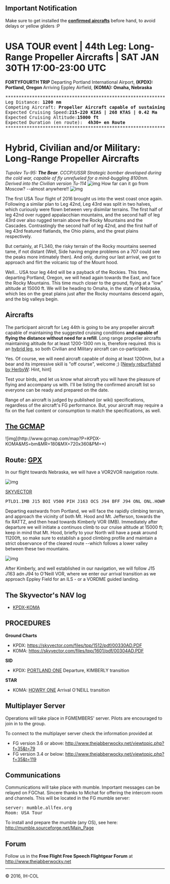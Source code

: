 <b><h2>Important Notification</h2></b>

Make sure to get installed the <a href="http://www.thejabberwocky.net/viewtopic.php?f=8&t=293&p=4721#p4721"><b>confirmed aircrafts</b></a> before hand, to avoid delays or yellow gliders :P

<b><h1>USA TOUR event | 44th Leg: Long-Range Propeller Aircrafts | SAT JAN 30TH 17:00-23:00 UTC </h1></b>

<b>FORTYFOURTH  TRIP</b>
Departing Portland International Airport, <b> (KPDX): Portland, Oregon </b>
Arriving Eppley Airfield, <b> (KOMA): Omaha, Nebraska </b>

<pre>
*************************************************************************************************************************
Leg Distance: <b>1200 nm</b>
Competing Aircraft: <b>Propeller Aircraft capable of sustaining the following cruising conditions for at least 1200 nm without need a refuel stop</b>
Expected Cruising Speed:<b>215-220 KIAS | 268 KTAS | 0.42 Ma</b>
Expected Cruising Altitude:<b>15000 ft</b>
Expected Duration (en route):  <b>4h30+ en Route</b>
**************************************************************************************************************************
</pre>

<b><h1>Hybrid, Civilian and/or Military: Long-Range Propeller Aircrafts</h1></b>

<i>Tupolev Tu-95: <b>The Bear</b>. CCCP/USSR Strategic bomber developed during the cold war, capable of fly unrefueled for a mind-buggling 8100nm. Derived into the Civilian version Tu-114</i>
![img](https://upload.wikimedia.org/wikipedia/commons/0/04/Tupolev_Tu-95_Marina.jpg)
How far can it go from Moscow? --almost anywhere!!
![img](http://www.gcmap.com/map?P=UUDD&R=8100nm%40UUDD%0d%0a&MS=bm&MP=azeqi&MX=540x540&PM=*)

The first USA Tour flight of 2016 brought us into the west coast once again. Following a similar plan to Leg 42nd, Leg 43rd was split in two halves, which curiously were flown between very disimilar terrains. The first half of leg 42nd over rugged appalacchian mountains, and the second half of leg 43rd over also rugged terrain above the Rocky Mountains and the Cascades. Contrastingly the second half of leg 42nd, and the first half of leg 43rd featured flatlands, the Ohio plains, and the great plains respectively.

But certainly, at FL340, the risky terrain of the Rocky mountains seemed tame, if not distant (Well, Side having engine problems on a 707 could see the peaks more intimately then). And only, during our last arrival, we got to approach and flirt the volcanic top of the Mount hood.

Well... USA tour leg 44rd will be a payback of the Rockies. This time, departing Portland, Oregon, we will head again towards the East, and face the Rocky Mountains. This time much closer to the ground, flying at a "low" altitude at 15000 ft.  We will be heading to Omaha, in the state of Nebraska, which lies on the great plains just after the Rocky mountains descend again, and the big valleys begin.

<h2>Aircrafts</h2>

The participant aircraft for Leg 44th is going to be any propeller aircraft capable of maintaining the suggested cruising conditions <b>and capable of flying the distance without need for a refill</b>. Long range propeller aircrafts maintaining altitude for at least 1200-1300 nm is, therefore required. this is an <u>hybrid leg</u>, so both Civilian and Military aircraft can co-participate.

Yes. Of course, we will need aircraft capable of doing at least 1200nm, but a bear and its impressive skill  is "off course", welcome ;) [<a href="https://github.com/FGMEMBERS/Tu-95MR">Newly reburfished by HerbyW</a>: Hint, hint]

Test your birds, and let us know what aircraft you will have the pleasure of flying and accompany us with. I'll be listing the confirmed aircraft list so everyone can be ready and prepared on the date.

Range of an aircraft is judged by published (or wiki) specifications, regardless of the aircraft's FG performance. But, your aircraft may require a fix on the fuel content or consumption to match the specifications, as well.

<h2><a href="http://www.gcmap.com/mapui?P=KPDX-KOMA&MS=wls&DU=nm&SG=263&SU=kts">The GCMAP</a></h2>
![img](http://www.gcmap.com/map?P=KPDX-KOMA&MS=bm&MR=180&MX=720x360&PM=*)

<h2>Route: <a href="https://raw.githubusercontent.com/IAHM-COL/USATour-Screenshots/master/USATour44-KPDXKOMA/KPDXKOMA.gpx">GPX</a></h2>

In our flight towards Nebraska, we will have a VOR2VOR navigation route.

![img](http://i64.tinypic.com/2znv2bk.png)

<a href="https://skyvector.com/?ll=42.875964101089835,-109.93359374911238&chart=304&zoom=9&fpl=%20KPDX%20RATZZ%20V500%20IMB%20J15%20BOI%20V500%20PIH%20J163%20OCS%20J94%20BFF%20J94%20ONL%20KOMA">SKYVECTOR</a>
<pre>
PTLD1.IMB J15 BOI V500 PIH J163 OCS J94 BFF J94 ONL ONL.HOWRY1
</pre>

 Departing eastwards from Portland, we will face the rapidly climbing terrain, and approach the vicinity of both Mt. Hood and Mt. Jefferson, towards the fix RATTZ, and then head towards Kimberly VOR (IMB). Immediately after departure we will initiate a continuos climb to our cruise altitude at 15000 ft; keep in mind that Mt. Hood, briefly to your North will have a peak around 11200ft, so make sure to establish a good climbing profile and maintain a strict observance of the cleared route --which follows a lower valley between these two mountains.

![img](http://i65.tinypic.com/dllrhd.png)

After Kimberly, and well established in our navigation, we will follow J15 J163 adn J94 to O'Neill VOR, where we enter our arrival transition as we approach Eppley Field for an ILS - or a VORDME guided landing. 

<h2>The Skyvector's NAV log</h2>


*   <a href="https://github.com/IAHM-COL/USATour-Screenshots/blob/master/USATour44-KPDXKOMA/navlog.pdf">KPDX-KOMA</a>

<h2>PROCEDURES</h2>

<b>Ground Charts</b>


*  KPDX: https://skyvector.com/files/tpp/1512/pdf/00330AD.PDF
*  KOMA: https://skyvector.com/files/tpp/1601/pdf/00304AD.PDF

<b>SID</b>


*  KPDX: <a href="https://skyvector.com/files/tpp/1601/pdf/00330PORTLAND.PDF">PORTLAND ONE</a> Departure, KIMBERLY transition

<b>STAR</b>



*   KOMA: <a href="https://skyvector.com/files/tpp/1601/pdf/00304HOWRY.PDF">HOWRY ONE</a> Arrival O'NEILL transition 

<h2>Multiplayer Server</h2>

Operations will take place in FGMEMBERS' server. Pilots are encouraged  to join in to the group.

To connect to the multiplayer server check the information provided at


*   FG version 3.6 or above: http://www.thejabberwocky.net/viewtopic.php?f=35&t=79
*   FG version 3.4 or below: http://www.thejabberwocky.net/viewtopic.php?f=35&t=119

<h2>Communications</h2>

Communications will take place with mumble. Important messages can be relayed on FGChat.
Sincere thanks to Michat for offering the intercom room and channels. This will be located in the FG mumble server:

<pre>
server: mumble.allfex.org
Room: USA Tour
</pre>

To install and prepare the mumble (any OS), see here: <br>
http://mumble.sourceforge.net/Main_Page

<h2>Forum</h2>

Follow us in the <b>Free Flight Free Speech Flightgear Forum</b> at <br>
http://www.thejabberwocky.net

***

:copyright: 2016, IH-COL

